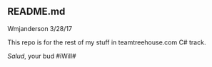 ## README.md
Wmjanderson 3/28/17

This repo is for the rest of my stuff in teamtreehouse.com C# track.

*Salud*, your bud #iWill#